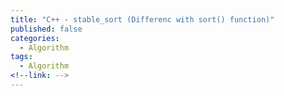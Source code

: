 ```yaml
---
title: "C++ - stable_sort (Differenc with sort() function)"
published: false
categories:
  - Algorithm
tags:
  - Algorithm
<!--link: --> 
---
```


<!-- BOJ 10814.cpp -->